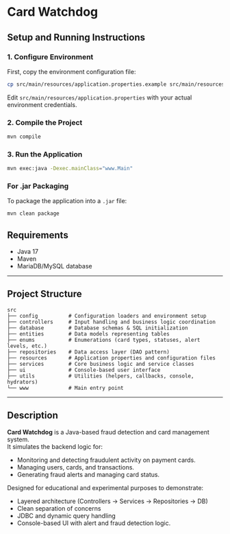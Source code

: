 # Card Watchdog

## Setup and Running Instructions

### 1. Configure Environment
First, copy the environment configuration file:
```bash
cp src/main/resources/application.properties.example src/main/resources/application.properties
```

Edit `src/main/resources/application.properties` with your actual environment credentials.

### 2. Compile the Project
```bash
mvn compile
```

### 3. Run the Application
```bash
mvn exec:java -Dexec.mainClass="www.Main"
```

### For .jar Packaging
To package the application into a `.jar` file:
```bash
mvn clean package
```

## Requirements
- Java 17  
- Maven  
- MariaDB/MySQL database  

---

## Project Structure

```
src
├── config          # Configuration loaders and environment setup
├── controllers     # Input handling and business logic coordination
├── database        # Database schemas & SQL initialization
├── entities        # Data models representing tables
├── enums           # Enumerations (card types, statuses, alert levels, etc.)
├── repositories    # Data access layer (DAO pattern)
├── resources       # Application properties and configuration files
├── services        # Core business logic and service classes
├── ui              # Console-based user interface
├── utils           # Utilities (helpers, callbacks, console, hydrators)
└── www             # Main entry point
```

---

## Description

**Card Watchdog** is a Java-based fraud detection and card management system.  
It simulates the backend logic for:
- Monitoring and detecting fraudulent activity on payment cards.
- Managing users, cards, and transactions.
- Generating fraud alerts and managing card status.

Designed for educational and experimental purposes to demonstrate:
- Layered architecture (Controllers → Services → Repositories → DB)
- Clean separation of concerns
- JDBC and dynamic query handling
- Console-based UI with alert and fraud detection logic.
